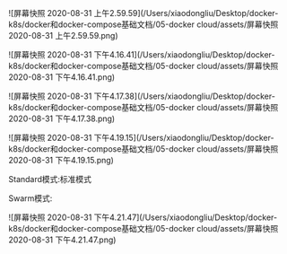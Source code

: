 ![屏幕快照 2020-08-31 上午2.59.59](/Users/xiaodongliu/Desktop/docker-k8s/docker和docker-compose基础文档/05-docker cloud/assets/屏幕快照 2020-08-31 上午2.59.59.png)



![屏幕快照 2020-08-31 下午4.16.41](/Users/xiaodongliu/Desktop/docker-k8s/docker和docker-compose基础文档/05-docker cloud/assets/屏幕快照 2020-08-31 下午4.16.41.png)



![屏幕快照 2020-08-31 下午4.17.38](/Users/xiaodongliu/Desktop/docker-k8s/docker和docker-compose基础文档/05-docker cloud/assets/屏幕快照 2020-08-31 下午4.17.38.png)



![屏幕快照 2020-08-31 下午4.19.15](/Users/xiaodongliu/Desktop/docker-k8s/docker和docker-compose基础文档/05-docker cloud/assets/屏幕快照 2020-08-31 下午4.19.15.png)

Standard模式:标准模式

Swarm模式:

![屏幕快照 2020-08-31 下午4.21.47](/Users/xiaodongliu/Desktop/docker-k8s/docker和docker-compose基础文档/05-docker cloud/assets/屏幕快照 2020-08-31 下午4.21.47.png)

